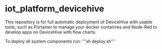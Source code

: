 # iot_platform_devicehive
This repository is for full automatic deployment of DeviceHive with usable tools, such as Portainer to manage your docker containres and Node-Red to develop apps on DeviceHive with flow charts.

To deploy all system components run: 
'''sh deploy.sh'''
